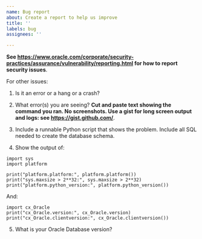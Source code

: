 ```yaml
---
name: Bug report
about: Create a report to help us improve
title: ''
labels: bug
assignees: ''

---
```


**See https://www.oracle.com/corporate/security-practices/assurance/vulnerability/reporting.html for how to report security issues**.

For other issues:

1. Is it an error or a hang or a crash?

2. What error(s) you are seeing?
**Cut and paste text showing the command you ran.  No screenshots.  Use a gist for long screen output and logs: see https://gist.github.com/**.

3. Include a runnable Python script that shows the problem.
Include all SQL needed to create the database schema.

4. Show the output of:

```
import sys
import platform

print("platform.platform:", platform.platform())
print("sys.maxsize > 2**32:", sys.maxsize > 2**32)
print("platform.python_version:", platform.python_version())
```

And:

```
import cx_Oracle
print("cx_Oracle.version:", cx_Oracle.version)
print("cx_Oracle.clientversion:", cx_Oracle.clientversion())
```

5. What is your Oracle Database version?
